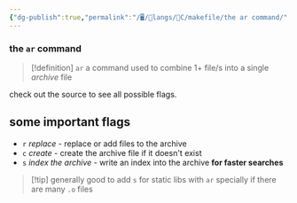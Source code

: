 ```yaml
---
{"dg-publish":true,"permalink":"/🖥/📜langs/🍊C/makefile/the ar command/","tags":["42madrid","c","makefile","shell"]}
---
```



### the `ar` command
>[!definition] `ar`
>a command used to combine 1+ file/s into a single *archive* file

check out the source to see all possible flags.
## some important flags
- `r` *replace* - replace or add files to the archive
- `c` *create* - create the archive file if it doesn't exist
- `s` *index the archive* - write an index into the archive **for faster searches** 
>[!tip] generally good to add `s` for static libs with `ar`
>specially if there are many `.o` files